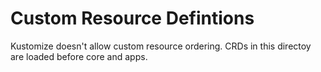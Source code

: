 # Custom Resource Defintions

Kustomize doesn't allow custom resource ordering. CRDs in this directoy are loaded before core and apps.
